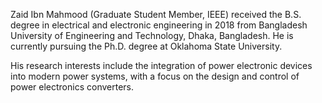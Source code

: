 Zaid Ibn Mahmood (Graduate Student Member, IEEE) received the B.S. degree in
electrical and electronic engineering in 2018 from Bangladesh University of
Engineering and Technology, Dhaka, Bangladesh. He is currently pursuing the
Ph.D. degree at Oklahoma State University.

His research interests include the integration of power electronic devices into
modern power systems, with a focus on the design and control of power
electronics converters.